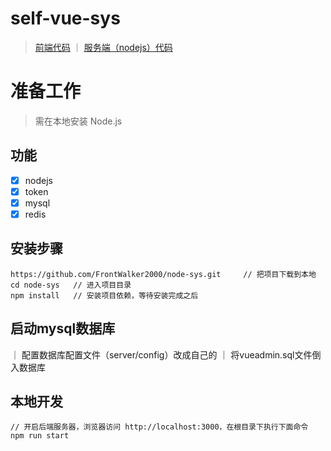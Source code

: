 # self-vue-sys

> <a href="https://github.com/FrontWalker2000/self-vue-sys" alt="nodejs+mysql">前端代码</a> ｜ <a href="https://github.com/FrontWalker2000/node-sys" alt="nodejs+mysql">服务端（nodejs）代码</a>

# 准备工作
> 需在本地安装 Node.js

## 功能 ##
- [x] nodejs
- [x] token
- [x] mysql
- [x] redis
## 安装步骤 ##
	https://github.com/FrontWalker2000/node-sys.git     // 把项目下载到本地
	cd node-sys   // 进入项目目录
	npm install   // 安装项目依赖，等待安装完成之后

## 启动mysql数据库
｜ 配置数据库配置文件（server/config）改成自己的
｜ 将vueadmin.sql文件倒入数据库
## 本地开发 ##
	// 开启后端服务器，浏览器访问 http://localhost:3000，在根目录下执行下面命令
	npm run start
